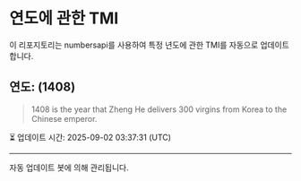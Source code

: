 
# 연도에 관한 TMI

이 리포지토리는 numbersapi를 사용하여 특정 년도에 관한 TMI를 자동으로 업데이트합니다.

## 연도: (1408)
> 1408 is the year that Zheng He delivers 300 virgins from Korea to the Chinese emperor.

⏳ 업데이트 시간: 2025-09-02 03:37:31 (UTC)

---
자동 업데이트 봇에 의해 관리됩니다.
